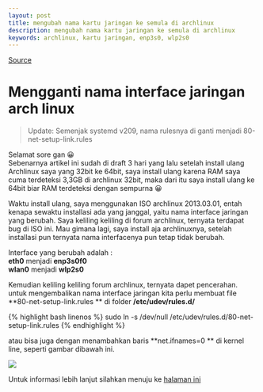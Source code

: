 ```yaml
---
layout: post
title: mengubah nama kartu jaringan ke semula di archlinux
description: mengubah nama kartu jaringan ke semula di archlinux
keywords: archlinux, kartu jaringan, enp3s0, wlp2s0
---
```



[Source](http://www.kawainaaa.com/mengganti-nama-interface-jaringan-ke-default-di-archlinux/ "Permalink to Mengganti nama interface jaringan arch linux")

# Mengganti nama interface jaringan arch linux

> Update: Semenjak systemd v209, nama rulesnya di ganti menjadi
> 80-net-setup-link.rules

Selamat sore gan 😀  
Sebenarnya artikel ini sudah di draft 3 hari yang lalu setelah install ulang Archlinux saya yang 32bit ke 64bit, saya install ulang karena RAM saya cuma terdeteksi 3,3GB di archlinux 32bit, maka dari itu saya install ulang ke 64bit biar RAM terdeteksi dengan sempurna 😀

Waktu install ulang, saya menggunakan ISO archlinux 2013.03.01, entah kenapa sewaktu installasi ada yang janggal, yaitu nama interface jaringan yang berubah. Saya keliling keliling di forum archlinux, ternyata terdapat bug di ISO ini. Mau gimana lagi, saya install aja archlinuxnya, setelah installasi pun ternyata nama interfacenya pun tetap tidak berubah.

Interface yang berubah adalah :  
**eth0** menjadi **enp3s0f0**  
**wlan0** menjadi **wlp2s0**

Kemudian keliling keliling forum archlinux, ternyata dapet pencerahan. untuk mengembalikan nama interface jaringan kita perlu membuat file **80-net-setup-link.rules ** di folder **/etc/udev/rules.d/**

{% highlight bash linenos %}
sudo ln -s /dev/null /etc/udev/rules.d/80-net-setup-link.rules
{% endhighlight %}

atau bisa juga dengan menambahkan baris **net.ifnames=0 ** di kernel line, seperti gambar dibawah ini.

![][1]

Untuk informasi lebih lanjut silahkan menuju ke [halaman ini][2]

[1]: http://www.kawainaaa.com/wp-content/uploads/2013/03/Screenshot-2Bfrom-2B2014-08-15-2B09-3A49-3A17.png
[2]: http://www.freedesktop.org/wiki/Software/systemd/PredictableNetworkInterfaceNames
